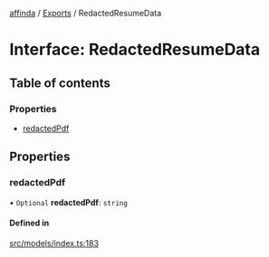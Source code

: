 [affinda](../README.md) / [Exports](../modules.md) / RedactedResumeData

# Interface: RedactedResumeData

## Table of contents

### Properties

- [redactedPdf](RedactedResumeData.md#redactedpdf)

## Properties

### redactedPdf

• `Optional` **redactedPdf**: `string`

#### Defined in

[src/models/index.ts:183](https://github.com/affinda/affinda-typescript/blob/b869a13/src/models/index.ts#L183)
